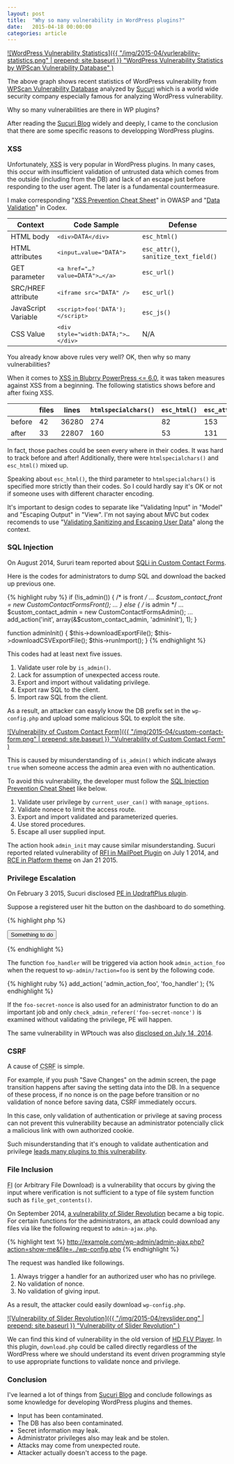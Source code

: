```yaml
---
layout: post
title:  "Why so many vulnerability in WordPress plugins?"
date:   2015-04-18 00:00:00
categories: article
---
```


[![WordPress Vulnerability Statistics]({{ "/img/2015-04/vurlerability-statistics.png" | prepend: site.baseurl }}
  "WordPress Vulnerability Statistics by WPScan Vulnerability Database"
)][WPScan]

The above graph shows recent statistics of WordPress vulnerability from 
[WPScan Vulnerability Database][WPScan] analyzed by [Sucuri][Sucuri] which 
is a world wide security company especially famous for analyzing WordPress 
vulnerability.

Why so many vulnerabilities are there in WP plugins?

After reading the [Sucuri Blog][Sucuri-Blog] widely and deeply, I came to 
the conclusion that there are some specific reasons to developping WordPress 
plugins.

<!--more-->

### XSS ###

Unfortunately, <abbr title="cross site scripting">XSS</abbr> is very popular 
in WordPress plugins. In many cases, this occur with insufficient validation 
of untrusted data which comes from the outside (including from the DB) and 
lack of an escape just before responding to the user agent. The later is a 
fundamental countermeasure.

I make corresponding "[XSS Prevention Cheat Sheet][OWASP-XSS]" in OWASP and 
"[Data Validation][Data-Validation]" in Codex.

<div class="table-responsive">
  <table class="table">
    <thead>
      <tr>
        <th>Context</th>
        <th>Code Sample</th>
        <th>Defense</th>
      </tr>
    </thead>
    <tbody>
      <tr>
        <td>HTML body</td>
        <td><samp>&lt;div&gt;<code>DATA</code>&lt;/div&gt;</samp></td>
        <td><code>esc_html()</code></td>
      </tr>
      <tr>
        <td>HTML attributes</td>
        <td><samp>&lt;input&hellip;value="<code>DATA</code>"&gt;</samp></td>
        <td><code>esc_attr()</code>, <code>sanitize_text_field()</code></td>
      </tr>
      <tr>
        <td>GET parameter</td>
        <td><samp>&lt;a href="&hellip;?value=<code>DATA</code>"&gt;&hellip;&lt;/a&gt;</samp></td>
        <td><code>esc_url()</code></td>
      </tr>
      <tr>
        <td>SRC/HREF attribute</td>
        <td><samp>&lt;iframe src="<code>DATA</code>" /&gt;</samp></td>
        <td><code>esc_url()</code></td>
      </tr>
      <tr>
        <td>JavaScript Variable</td>
        <td><samp>&lt;script&gt;foo('<code>DATA</code>');&lt;/script&gt;</samp></td>
        <td><code>esc_js()</code></td>
      </tr>
      <tr>
        <td>CSS Value</td>
        <td><samp>&lt;div style="width:<code>DATA</code>;"&gt;&hellip;&lt;/div&gt;</samp></td>
        <td>N/A</td>
      </tr>
    </tbody>
  </table>
</div>

You already know above rules very well? OK, then why so many vulnerabilities?

When it comes to [XSS in Blubrry PowerPress <= 6.0][XSS-PowerPress], it was 
taken measures against XSS from a beginning. The following statistics shows 
before and after fixing XSS.

<div class="table-responsive text-right">
  <table class="table">
    <thead>
      <tr>
        <th>&nbsp;</th>
        <th>files</th>
        <th>lines</th>
        <th><code>htmlspecialchars()</code></th>
        <th><code>esc_html()</code></th>
        <th><code>esc_attr()</code></th>
      </tr>
    </thead>
    <tbody>
      <tr>
        <td>before</td>
        <td>42</td>
        <td>36280</td>
        <td>274</td>
        <td>82</td>
        <td>153</td>
      </tr>
      <tr>
        <td>after</td>
        <td>33</td>
        <td>22807</td>
        <td>160</td>
        <td>53</td>
        <td>131</td>
      </tr>
    </tbody>
  </table>
</div>

In fact, those paches could be seen every where in their codes. It was hard to 
track before and after! Additionally, there were `htmlspecialchars()` and 
`esc_html()` mixed up.

Speaking about `esc_html()`, the third parameter to `htmlspecialchars()` is 
specified more strictly than their codes. So I could hardly say it's OK or not 
if someone uses with different character encoding.

It's important to design codes to separate like "Validating Input" in "Model" 
and "Escaping Output" in "View". I'm not saying about MVC but codex recomends 
to use 
"[Validating Sanitizing and Escaping User Data][Sanitizing-Escaping]" 
along the context.

### SQL Injection ###

On August 2014, Sururi team reported about 
[SQLi in Custom Contact Forms][Custom-Contact-Forms].

Here is the codes for administrators to dump SQL and download the backed up 
previous one.

{% highlight ruby %}
if (!is_admin()) { /* is front */
    ...
    $custom_contact_front = new CustomContactFormsFront();
    ...
} else { /* is admin */
    ...
    $custom_contact_admin = new CustomContactFormsAdmin();
    ...
    add_action('init', array(&$custom_contact_admin, 'adminInit'), 1);
}
 
function adminInit() {
    $this->downloadExportFile();
    $this->downloadCSVExportFile();
    $this->runImport();
}
{% endhighlight %}

This codes had at least next five issues.

1. Validate user role by `is_admin()`.
2. Lack for assumption of unexpected access route.
3. Export and import without validating privilege.
4. Export raw SQL to the client.
5. Import raw SQL from the client.

As a result, an attacker can easyly know the DB prefix set in the 
`wp-config.php` and upload some malicious SQL to exploit the site.

[![Vulnerability of Custom Contact Form]({{ "/img/2015-04/custom-contact-form.png" | prepend: site.baseurl }}
  "Vulnerability of Custom Contact Form"
)][Custom-Contact-Forms]

This is caused by misunderstanding of `is_admin()` which indicate always 
`true` when someone access the admin area even with no authentication.

To avoid this vulnerability, the developer must follow the 
[SQL Injection Prevention Cheat Sheet][OWASP-SQL] like below.

1. Validate user privilege by `current_user_can()` with `manage_options`.
2. Validate nonece to limit the access route.
3. Export and import validated and parameterized queries.
4. Use stored procedures.
5. Escape all user supplied input.

The action hook `admin_init` may cause similar misunderstanding. Sucuri reported 
related vulnerability of 
[RFI in MailPoet Plugin](https://blog.sucuri.net/2014/07/remote-file-upload-vulnerability-on-mailpoet-wysija-newsletters.html "WordPress Security Vuln in MailPoet Plugin | Sucuri Blog")
on July 1 2014, and
[RCE in Platform theme](https://blog.sucuri.net/2015/01/security-advisory-vulnerabilities-in-pagelinesplatform-theme-for-wordpress.html "Security Advisory - Vulnerabilities in Pagelines/Platform theme for WordPress - Public Preview | Sucuri Blog")
on Jan 21 2015.

### Privilege Escalation ###

On February 3 2015, Sucuri disclosed 
[PE in UpdraftPlus plugin](https://blog.sucuri.net/2015/02/advisory-dangerous-nonce-leak-in-updraftplus.html "Advisory - Dangerous &quot;nonce&quot; leak in UpdraftPlus | Sucuri Blog").

Suppose a registered user hit the button on the dashboard to do something.

{% highlight php %}
<form method="post" action="<?php echo admin_url( 'admin.php' ); ?>">
    <?php wp_nonce_field( 'foo-secret-nonce' ); ?>
    <input type="hidden" name="action" value="foo" />
    <input type="submit" value="Something to do" />
</form>
{% endhighlight %}

The function `foo_handler` will be triggered via action hook `admin_action_foo` 
when the request to `wp-admin/?action=foo` is sent by the following code.

{% highlight ruby %}
add_action( 'admin_action_foo', 'foo_handler' );
{% endhighlight %}

If the `foo-secret-nonce` is also used for an administrator function to do an 
important job and only `check_admin_referer('foo-secret-nonce')` is examined 
without validating the privilege, PE will happen.

The same vulnerability in WPtouch was also 
[disclosed on July 14, 2014](https://blog.sucuri.net/2014/07/disclosure-insecure-nonce-generation-in-wptouch.html "Disclosure: Insecure Nonce Generation in WPtouch | Sucuri Blog").

### CSRF ###

A cause of <abbr title="Cross Site Request Forgeries">CSRF</abbr> is simple.

For example, if you push "Save Changes" on the admin screen, the page 
transition happens after saving the setting data into the DB.
In a sequence of these process, if no nonce is on the page before transition 
or no validation of nonce before saving data, CSRF immediately occurs.

In this case, only validation of authentication or privilege at saving process 
can not prevent this vulnerability because an administrator potencially click 
a malicious link with own authorized cookie.

Such misunderstanding that it's enough to validate authentication and privilege 
[leads many plugins to this vulnerability](https://wpvulndb.com/search?text=&vuln_type=3).

### File Inclusion ###

<abbr title="File Inclusion">FI</abbr> (or Arbitrary File Download) is a 
vulnerability that occurs by giving the input where verification is not 
sufficient to a type of file system function such as `file_get_contents()`.

On September 2014, 
[a vulnerability of Slider Revolution][Slider-Revolution]
became a big topic. For certain functions for the administrators, an attack 
could download any files via like the following request to `admin-ajax.php`.

{% highlight text %}
http://example.com/wp-admin/admin-ajax.php?action=show-me&file=../wp-config.php
{% endhighlight %}

The request was handled like followings.

1. Always trigger a handler for an authorized user who has no privilege.
2. No validation of nonce.
3. No validation of giving input.

As a result, the attacker could easily download `wp-config.php`.

[![Vulnerability of Slider Revolution]({{ "/img/2015-04/revslider.png" | prepend: site.baseurl }}
  "Vulnerability of Slider Revolution"
)][Slider-Revolution]

We can find this kind of vulnerability in the old version of 
[HD FLV Player][HD-FLV-Player]. In this plugin, `download.php` could be called 
directly regardless of the WordPress where we should understand its event 
driven programming style to use appropriate functions to validate nonce and 
privilege.

### Conclusion ###

I've learned a lot of things from [Sucuri Blog][Sucuri-Blog] and conclude 
followings as some knowledge for developing WordPress plugins and themes.

* Input has been contaminated.
* The DB has also been contaminated.
* Secret information may leak.
* Administrator privileges also may leak and be stolen.
* Attacks may come from unexpected route.
* Attacker actually doesn't access to the page.

[WPScan]: https://wpvulndb.com/statistics "WordPress Vulnerability Statistics"
[Sucuri]: https://sucuri.net/ "Sucuri Security - Website Protection, Malware Removal, and Blacklist Prevention"
[Sucuri-Blog]: https://blog.sucuri.net/ "Sucuri Blog"
[Custom-Contact-Forms]: https://blog.sucuri.net/2014/08/database-takeover-in-custom-contact-forms.html "Critical Vulnerability Disclosed on WordPress Custom Contact Forms Plugin | Sucuri Blog"
[Slider-Revolution]: https://blog.sucuri.net/2014/09/slider-revolution-plugin-critical-vulnerability-being-exploited.html "Slider Revolution Plugin Critical Vulnerability Being Exploited | Sucuri Blog"
[HD-FLV-Player]: https://blog.sucuri.net/2014/12/critical-vulnerability-in-joomla-hd-flv-player-plugin.html "Critical vulnerability affecting HD FLV Player | Sucuri Blog"
[OWASP-SQL]: https://www.owasp.org/index.php/SQL_Injection_Prevention_Cheat_Sheet#Introduction "SQL Injection Prevention Cheat Sheet"
[OWASP-XSS]: https://www.owasp.org/index.php/XSS_%28Cross_Site_Scripting%29_Prevention_Cheat_Sheet "XSS (Cross Site Scripting) Prevention Cheat Sheet - OWASP"
[XSS-PowerPress]: https://wpvulndb.com/vulnerabilities/7773 "Blubrry PowerPress &lt;= 6.0 - Cross-Site Scripting (XSS)"
[Data-Validation]: http://codex.wordpress.org/Data_Validation "Data Validation &laquo; WordPress Codex"
[Sanitizing-Escaping]: http://codex.wordpress.org/Validating_Sanitizing_and_Escaping_User_Data "Validating Sanitizing and Escaping User Data &laquo; WordPress Codex"
[IP-Geo-Block]: https://wordpress.org/plugins/ip-geo-block/ "WordPress &#8250; IP Geo Block &laquo; WordPress Plugins"
